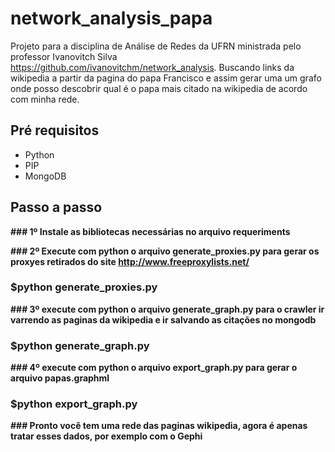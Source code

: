# network_analysis_papa

Projeto para a disciplina de Análise de Redes da UFRN ministrada pelo professor  Ivanovitch Silva <https://github.com/ivanovitchm/network_analysis>.
Buscando links da wikipedia a partir da pagina do papa Francisco e assim gerar uma um grafo onde posso descobrir qual é o papa mais citado na wikipedia de acordo com minha rede.

## Pré requisitos

* Python
* PIP
* MongoDB

## Passo a passo

**### 1º Instale as bibliotecas necessárias no arquivo requeriments**

**### 2º Execute com python o arquivo generate_proxies.py para gerar os proxyes retirados do site http://www.freeproxylists.net/**

### $python generate_proxies.py

**### 3º execute com python o arquivo generate_graph.py para o crawler ir varrendo as paginas da wikipedia e ir salvando as citações no mongodb**

### $python generate_graph.py

**### 4º execute com python o arquivo export_graph.py para gerar o arquivo papas.graphml**

### $python export_graph.py

**### Pronto você tem uma rede das paginas wikipedia, agora é apenas tratar esses dados, por exemplo com o Gephi**
